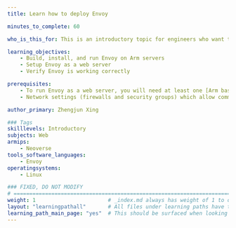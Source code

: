 ```yaml
---
title: Learn how to deploy Envoy

minutes_to_complete: 60

who_is_this_for: This is an introductory topic for engineers who want to use Envoy on Arm.

learning_objectives:
    - Build, install, and run Envoy on Arm servers
    - Setup Envoy as a web server
    - Verify Envoy is working correctly

prerequisites:
    - To run Envoy as a web server, you will need at least one [Arm based instance](/learning-paths/servers-and-cloud-computing/csp/) from a cloud service provider or an on-premises Arm server.
    - Network settings (firewalls and security groups) which allow communication on port 22 (SSH) and port 80 (HTTP).

author_primary: Zhengjun Xing

### Tags
skilllevels: Introductory
subjects: Web
armips:
    - Neoverse
tools_software_languages:
    - Envoy   
operatingsystems:
    - Linux

### FIXED, DO NOT MODIFY
# ================================================================================
weight: 1                       # _index.md always has weight of 1 to order correctly
layout: "learningpathall"       # All files under learning paths have this same wrapper
learning_path_main_page: "yes"  # This should be surfaced when looking for related content. Only set for _index.md of learning path content.
---
```

